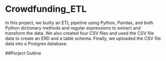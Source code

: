 # Crowdfunding_ETL
In this project, we builty an ETL pipeline using Python, Pandas, and both Python dictionary methods and regular expressions to extract and transform the data. We also created four CSV files and used the CSV file data to create an ERD and a table schema. Finally, we uploaded the CSV file data into a Postgres database.

##Porject Outline
